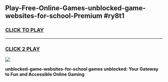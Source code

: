 
## Play-Free-Online-Games-unblocked-game-websites-for-school-Premium #ry8t1
<h3>
<a href="https://premium.freeplayer.one?title=unblocked-game-websites-for-school&ref=8M">CLICK TO PLAY</a></h3>
<hr>

<h3>
<a href="https://premium.freeplayer.one?title=unblocked-game-websites-for-school&ref=8M">CLICK 2 PLAY</a>
  
</h3>

<a href="https://premium.freeplayer.one?title=unblocked-game-websites-for-school&ref=8M"><img src="https://clearcache.store/games.png"></a>


**unblocked-game-websites-for-school games unblocked: Your Gateway to Fun and Accessible Online Gaming**
